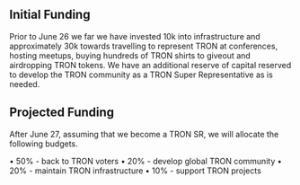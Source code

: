 ## Initial Funding
Prior to June 26 we far we have invested 10k into infrastructure and approximately 30k towards travelling to represent TRON at conferences, hosting meetups, buying hundreds of TRON shirts to giveout and airdropping TRON tokens. We have an additional reserve of capital reserved to develop the TRON community as a TRON Super Representative as is needed.  

## Projected Funding
After June 27, assuming that we become a TRON SR, we will allocate the following budgets.

• 50% - back to TRON voters
• 20% - develop global TRON community
• 20% - maintain TRON infrastructure
• 10% - support TRON projects

